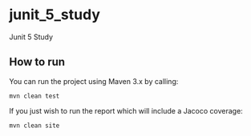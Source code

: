 # junit_5_study
Junit 5 Study

## How to run
You can run the project using Maven 3.x by calling:

    mvn clean test
    
If you just wish to run the report which will include a Jacoco coverage:

    mvn clean site

